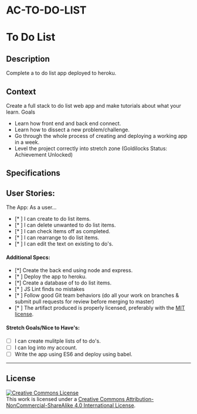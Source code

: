 # AC-TO-DO-LIST
# To Do List
## Description

Complete a to do list app deployed to heroku.
## Context

Create a full stack to do list web app and make tutorials about what your learn.
Goals
- Learn how front end and back end connect.
- Learn how to dissect a new problem/challenge.
- Go through the whole process of creating and deploying a working app in a week.
- Level the project correctly into stretch zone (Goldilocks Status: Achievement Unlocked)

## Specifications

## User Stories:

The App: As a user...
- [* ] I can create to do list items.
- [* ] I can delete unwanted to do list items.
- [* ] I can check items off as completed.
- [* ] I can rearrange to do list items. 
- [* ] I can edit the text on existing to do's.
#### Additional Specs:
- [*] Create the back end using node and express.
- [* ] Deploy the app to heroku. 
- [*] Create a database of to do list items.
- [* ] JS Lint finds no mistakes
- [* ] Follow good Git team behaviors (do all your work on branches & submit pull requests for review before merging to master)
- [* ] The artifact produced is properly licensed, preferably with the [MIT license](https://opensource.org/licenses/MIT).
#### Stretch Goals/Nice to Have's:
- [ ] I can create mulitple lists of to do's.
- [ ] I can log into my account.
- [ ] Write the app using ES6 and deploy using babel.

---
## License

<!-- LICENSE -->

<a rel="license" href="http://creativecommons.org/licenses/by-nc-sa/4.0/"><img alt="Creative Commons License" style="border-width:0" src="https://i.creativecommons.org/l/by-nc-sa/4.0/80x15.png" /></a>
<br />This work is licensed under a <a rel="license" href="http://creativecommons.org/licenses/by-nc-sa/4.0/">Creative Commons Attribution-NonCommercial-ShareAlike 4.0 International License</a>.
